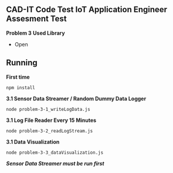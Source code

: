## CAD-IT Code Test IoT Application Engineer Assesment Test
**Problem 3**
**Used Library**

 - Open

## Running
**First time**

    npm install

**3.1 Sensor Data Streamer / Random Dummy Data Logger**

    node problem-3-1_writeLogData.js

**3.1 Log File Reader Every 15 Minutes**

    node problem-3-2_readLogStream.js

**3.1 Data Visualization**

    node problem-3-3_dataVisualization.js
***Sensor Data Streamer must be run first***
